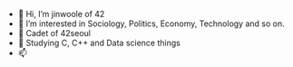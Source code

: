 - 👋 Hi, I’m jinwoole of 42
- 👀 I’m interested in Sociology, Politics, Economy, Technology and so on.
- 🌱 Cadet of 42seoul
- 💞️ Studying C, C++ and Data science things
- 📫
